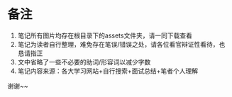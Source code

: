 # 备注

1. 笔记所有图片均存在根目录下的assets文件夹，请一同下载查看
2. 笔记为读者自行整理，难免存在笔误/错误之处，请各位看官辩证性看待，也恳请指正
2. 文中省略了一些不必要的助词/形容词以减少字数
3. 笔记内容来源：各大学习网站+自行搜索+面试总结+笔者个人理解

谢谢~~